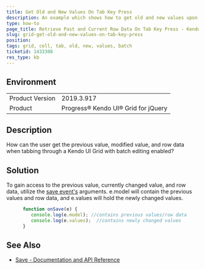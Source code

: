 ```yaml
---
title: Get Old and New Values On Tab Key Press
description: An example which shows how to get old and new values upon tabbing to another cell.
type: how-to
page_title: Retrieve Past and Current Row Data On Tab Key Press - Kendo UI Grid
slug: grid-get-old-and-new-values-on-tab-key-press
position: 
tags: grid, cell, tab, old, new, values, batch
ticketid: 1433308
res_type: kb
---
```


## Environment
<table>
	<tbody>
		<tr>
			<td>Product Version</td>
			<td>2019.3.917</td>
		</tr>
		<tr>
			<td>Product</td>
			<td>Progress® Kendo UI® Grid for jQuery</td>
		</tr>
	</tbody>
</table>

## Description

How can the user get the previous value, modified value, and row data when tabbing through a Kendo UI Grid with batch editing enabled?

## Solution

To gain access to the previous value, currently changed value, and row data, utilize the [save event's](https://docs.telerik.com/kendo-ui/api/javascript/ui/grid/events/save) arguments.  e.model will contain the previous values and row data, and e.values will hold the newly changed values.

```javascript
      function onSave(e) {
         console.log(e.model); //contains previous values/row data
         console.log(e.values);  //contains newly changed values 
      }
```

## See Also

* [Save - Documentation and API Reference](https://docs.telerik.com/kendo-ui/api/javascript/ui/grid/events/save)
